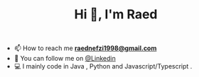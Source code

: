 <h1 align="center">Hi 👋, I'm Raed </h1>
<br/>
<div class="center">


- 📫 How to reach me **raednefzi1998@gmail.com**
- 📍 You can follow me on [@Linkedin](https://www.linkedin.com/in/raednefzi98/)
- 💻 I mainly code in Java , Python and Javascript/Typescript .



